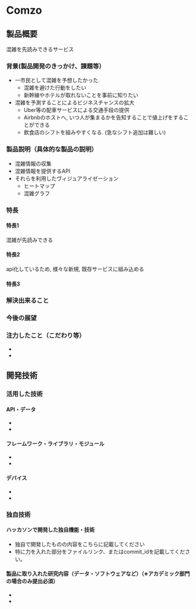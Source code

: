 # Comzo

## 製品概要
混雑を先読みできるサービス
### 背景(製品開発のきっかけ、課題等）
  * 一市民として混雑を予想したかった.
    - 混雑を避けた行動をしたい
    - 新幹線やホテルが取れないことを事前に知りたい
  * 混雑を予測することによるビジネスチャンスの拡大
    - Uber等の配車サービスによる交通手段の提供
    - Airbnbのホストへ, いつ人が集まるかを告知することで値上げをすることができる
    - 飲食店のシフトを組みやすくなる. (急なシフト追加は難しい)

### 製品説明（具体的な製品の説明）
  * 混雑情報の収集
  * 混雑情報を提供するAPI
  * それらを利用したヴィジュアライゼーション
    - ヒートマップ
    - 混雑グラフ

### 特長
#### 特長1
混雑が先読みできる
#### 特長2
api化しているため, 様々な新規, 既存サービスに組み込める
#### 特長3


### 解決出来ること
### 今後の展望
### 注力したこと（こだわり等）
*
*

## 開発技術
### 活用した技術
#### API・データ
*
*

#### フレームワーク・ライブラリ・モジュール
*
*

#### デバイス
*
*

### 独自技術
#### ハッカソンで開発した独自機能・技術
* 独自で開発したものの内容をこちらに記載してください
* 特に力を入れた部分をファイルリンク、またはcommit_idを記載してください。

#### 製品に取り入れた研究内容（データ・ソフトウェアなど）（※アカデミック部門の場合のみ提出必須）
*
*
